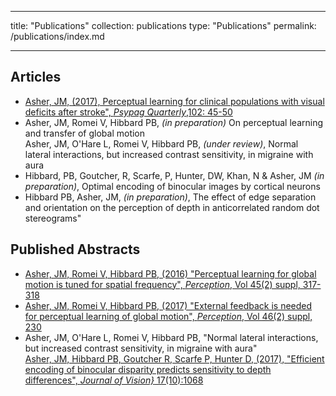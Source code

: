 
---
title: "Publications"
collection: publications
type: "Publications"
permalink: /publications/index.md

---

## Articles

* [Asher, JM, (2017), Perceptual learning for clinical populations with visual deficits after stroke", *Psypag Quarterly*,102: 45-50](http://www.psypag.co.uk/wp-content/uploads/2013/06/PsyPag-102.pdf#page=47)
*  Asher, JM, Romei V, Hibbard PB, *(in preparation)* On perceptual learning and transfer of global motion  
Asher, JM, O'Hare L, Romei V, Hibbard PB, *(under review)*, Normal lateral interactions, but increased contrast sensitivity, in migraine with aura
* Hibbard, PB, Goutcher, R, Scarfe, P, Hunter, DW, Khan, N \& Asher, JM *(in preparation)*, Optimal encoding of binocular images by cortical neurons
* Hibbard PB, Asher, JM, *(in preparation)*, The effect of edge separation and orientation on the perception of depth in anticorrelated random dot stereograms" 


## Published Abstracts

* [Asher, JM, Romei V, Hibbard PB, (2016) "Perceptual learning for global motion is tuned for spatial frequency", *Perception*, Vol 45(2) suppl, 317-318](https://doi.org/10.1177/0301006616671273)
* [Asher, JM, Romei V, Hibbard PB, (2017) "External feedback is needed for perceptual learning of global motion", *Perception*, Vol 46(2) suppl, 230](https://doi.org/10.1177/0301006616674873)
* Asher, JM, O'Hare L, Romei V, Hibbard PB, "Normal lateral interactions, but increased contrast sensitivity, in migraine with aura"  
[Asher, JM,  Hibbard PB, Goutcher R, Scarfe P, Hunter D, (2017), "Efficient encoding of binocular disparity predicts sensitivity to depth differences", *Journal of Vision}* 17(10):1068](http://jov.arvojournals.org/article.aspx?articleid=2651940)


